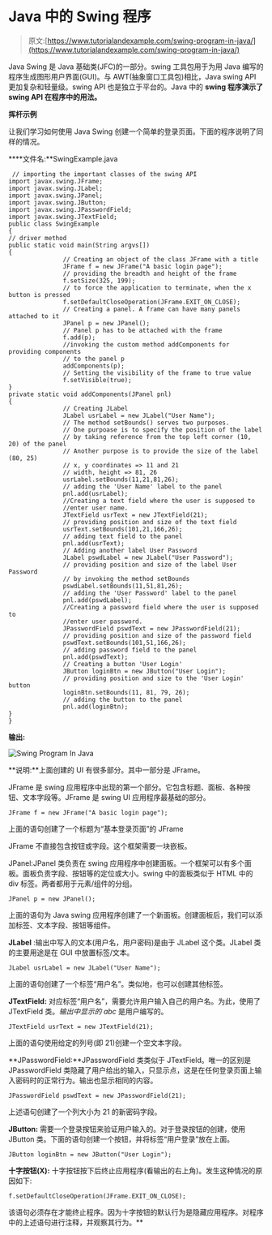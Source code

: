 # Java 中的 Swing 程序

> 原文:[https://www.tutorialandexample.com/swing-program-in-java/](https://www.tutorialandexample.com/swing-program-in-java/)

Java Swing 是 Java 基础类(JFC)的一部分。swing 工具包用于为用 Java 编写的程序生成图形用户界面(GUI)。与 AWT(抽象窗口工具包)相比，Java swing API 更加复杂和轻量级。swing API 也是独立于平台的。Java 中的 **swing 程序演示了 swing API 在程序中的用法。**

**挥杆示例**

让我们学习如何使用 Java Swing 创建一个简单的登录页面。下面的程序说明了同样的情况。

 ****文件名:**SwingExample.java

```
 // importing the important classes of the swing API
import javax.swing.JFrame;
import javax.swing.JLabel;
import javax.swing.JPanel;
import javax.swing.JButton;
import javax.swing.JPasswordField;
import javax.swing.JTextField;
public class SwingExample
{
// driver method
public static void main(String argvs[])
{   
               // Creating an object of the class JFrame with a title
               JFrame f = new JFrame("A basic login page");
               // providing the breadth and height of the frame
               f.setSize(325, 199);
               // to force the application to terminate, when the x button is pressed
               f.setDefaultCloseOperation(JFrame.EXIT_ON_CLOSE);
               // Creating a panel. A frame can have many panels attached to it
               JPanel p = new JPanel();
               // Panel p has to be attached with the frame
               f.add(p);
               //invoking the custom method addComponents for providing components
               // to the panel p
               addComponents(p);
               // Setting the visibility of the frame to true value
               f.setVisible(true);
}
private static void addComponents(JPanel pnl)
{
               // Creating JLabel
               JLabel usrLabel = new JLabel("User Name");
               // The method setBounds() serves two purposes.
               // One purpoase is to specify the position of the label
               // by taking reference from the top left corner (10, 20) of the panel
               // Another purpose is to provide the size of the label (80, 25)
               // x, y coordinates => 11 and 21
               // width, height => 81, 26
               usrLabel.setBounds(11,21,81,26);
               // adding the 'User Name' label to the panel
               pnl.add(usrLabel);
               //Creating a text field where the user is supposed to
               //enter user name.
               JTextField usrText = new JTextField(21);
               // providing position and size of the text field
               usrText.setBounds(101,21,166,26);
               // adding text field to the panel
               pnl.add(usrText);
               // Adding another label User Password
               JLabel pswdLabel = new JLabel("User Password");
               // providing position and size of the label User Password
               // by invoking the method setBounds
               pswdLabel.setBounds(11,51,81,26);
               // adding the 'User Password' label to the panel
               pnl.add(pswdLabel);
               //Creating a password field where the user is supposed to
               //enter user password.
               JPasswordField pswdText = new JPasswordField(21);
               // providing position and size of the password field
               pswdText.setBounds(101,51,166,26);
               // adding password field to the panel
               pnl.add(pswdText);
               // Creating a button 'User Login'
               JButton loginBtn = new JButton("User Login");
               // providing position and size to the 'User Login' button
               loginBtn.setBounds(11, 81, 79, 26);
               // adding the button to the panel
               pnl.add(loginBtn);
}
} 
```

**输出:**

![Swing Program In Java](../Images/9a108e181a8541841fc1574449e9ed4c.png)  

**说明:**上面创建的 UI 有很多部分。其中一部分是 JFrame。

JFrame 是 swing 应用程序中出现的第一个部分。它包含标题、面板、各种按钮、文本字段等。JFrame 是 swing UI 应用程序最基础的部分。

```
JFrame f = new JFrame("A basic login page");
```

上面的语句创建了一个标题为“基本登录页面”的 JFrame

JFrame 不直接包含按钮或字段。这个框架需要一块嵌板。

JPanel:JPanel 类负责在 swing 应用程序中创建面板。一个框架可以有多个面板。面板负责字段、按钮等的定位或大小。swing 中的面板类似于 HTML 中的 div 标签。两者都用于元素/组件的分组。

```
JPanel p = new JPanel();
```

上面的语句为 Java swing 应用程序创建了一个新面板。创建面板后，我们可以添加标签、文本字段、按钮等组件。

**JLabel** :输出中写入的文本(用户名，用户密码)是由于 JLabel 这个类。JLabel 类的主要用途是在 GUI 中放置标签/文本。

```
JLabel usrLabel = new JLabel("User Name");
```

上面的语句创建了一个标签“用户名”。类似地，也可以创建其他标签。

**JTextField:** 对应标签“用户名”，需要允许用户输入自己的用户名。为此，使用了 JTextField 类。*输出中显示的 abc* 是用户编写的。

```
JTextField usrText = new JTextField(21);
```

上面的语句使用给定的列号(即 21)创建一个空文本字段。

**JPasswordField:**JPasswordField 类类似于 JTextField。唯一的区别是 JPasswordField 类隐藏了用户给出的输入，只显示点，这是在任何登录页面上输入密码时的正常行为。输出也显示相同的内容。

```
JPasswordField pswdText = new JPasswordField(21);
```

上述语句创建了一个列大小为 21 的新密码字段。

**JButton:** 需要一个登录按钮来验证用户输入的。对于登录按钮的创建，使用 JButton 类。下面的语句创建一个按钮，并将标签“用户登录”放在上面。

```
JButton loginBtn = new JButton("User Login");
```

**十字按钮(X):** 十字按钮按下后终止应用程序(看输出的右上角)。发生这种情况的原因如下:

```
f.setDefaultCloseOperation(JFrame.EXIT_ON_CLOSE);
```

该语句必须存在才能终止程序。因为十字按钮的默认行为是隐藏应用程序。对程序中的上述语句进行注释，并观察其行为。**